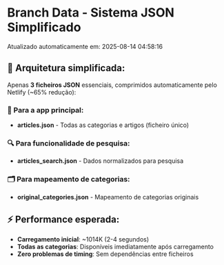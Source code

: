 # Branch Data - Sistema JSON Simplificado
Atualizado automaticamente em: 2025-08-14 04:58:16

## 🎯 Arquitetura simplificada:
Apenas **3 ficheiros JSON** essenciais, comprimidos automaticamente pelo Netlify (~65% redução):

### 📱 Para a app principal:
- **articles.json** - Todas as categorias e artigos (ficheiro único)

### 🔍 Para funcionalidade de pesquisa:
- **articles_search.json** - Dados normalizados para pesquisa

### 🗂️ Para mapeamento de categorias:
- **original_categories.json** - Mapeamento de categorias originais

## ⚡ Performance esperada:
- **Carregamento inicial**: ~1014K (2-4 segundos)
- **Todas as categorias**: Disponíveis imediatamente após carregamento
- **Zero problemas de timing**: Sem dependências entre ficheiros
